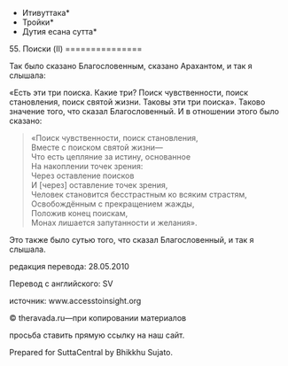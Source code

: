 * Итивуттака*
* Тройки*
* Дутия есана сутта*

55\. Поиски \(II\)
\=\=\=\=\=\=\=\=\=\=\=\=\=\=\=

Так было сказано Благословенным, сказано Арахантом, и так я слышала:

«Есть эти три поиска\. Какие три? Поиск чувственности, поиск становления, поиск святой жизни\. Таковы эти три поиска»\. Таково значение того, что сказал Благословенный\. И в отношении этого было сказано:

> «Поиск чувственности, поиск становления,  
> Вместе с поиском святой жизни—  
> Что есть цепляние за истину, основанное  
> На накоплении точек зрения:  
> Через оставление поисков  
> И \[через\] оставление точек зрения,  
> Человек становится бесстрастным ко всяким страстям,  
> Освобождённым с прекращением жажды,  
> Положив конец поискам,  
> Монах лишается запутанности и желания»\.

Это также было сутью того, что сказал Благословенный, и так я слышала\.

редакция перевода: 28\.05\.2010

Перевод с английского: SV

источник: www\.accesstoinsight\.org

© theravada\.ru—при копировании материалов

просьба ставить прямую ссылку на наш сайт\.

Prepared for SuttaCentral by Bhikkhu Sujato\.